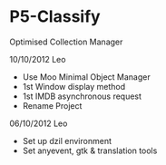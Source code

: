 P5-Classify
=============

Optimised Collection Manager

10/10/2012 Leo
* Use Moo Minimal Object Manager
* 1st Window display method
* 1st IMDB asynchronous request
* Rename Project

06/10/2012 Leo
* Set up dzil environment
* Set anyevent, gtk & translation tools
